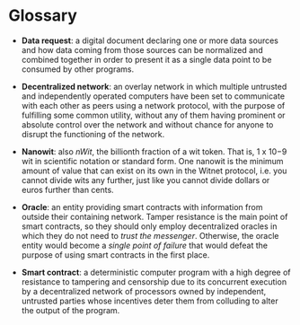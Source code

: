 # Glossary

- __Data request__: a digital document declaring one or more data
  sources and how data coming from those sources can be normalized and
  combined together in order to present it as a single data point to be
  consumed by other programs.

- __Decentralized network__: an overlay network in which multiple
  untrusted and independently operated computers have been set to
  communicate with each other as peers using a network protocol, with
  the purpose of fulfilling some common utility, without any of them
  having prominent or absolute control over the network and without
  chance for anyone to disrupt the functioning of the network.
  
- __Nanowit__: also _nWit_, the billionth fraction of a wit token.
  That is, 1 x 10−9 wit in scientific notation or standard form.
  One nanowit is the minimum amount of value that can exist on its own
  in the Witnet protocol, i.e. you cannot divide wits any further,
  just like you cannot divide dollars or euros further than cents.

- __Oracle__: an entity providing smart contracts with information from
  outside their containing network. Tamper resistance is the main point
  of smart contracts, so they should only employ decentralized oracles
  in which they do not need to _trust the messenger_. Otherwise, the
  oracle entity would become a _single point of failure_ that would
  defeat the purpose of using smart contracts in the first place.

- __Smart contract__: a deterministic computer program with a high
  degree of resistance to tampering and censorship due to its concurrent
  execution by a decentralized network of processors owned by
  independent, untrusted parties whose incentives deter them from
  colluding to alter the output of the program.